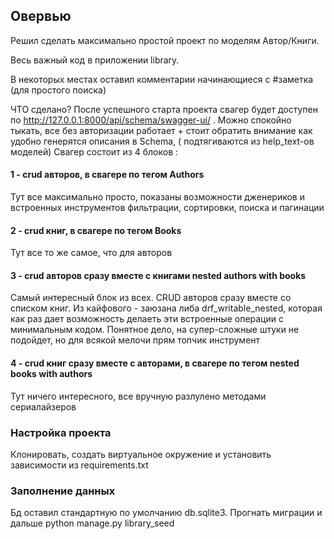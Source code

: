 ## Овервью

Решил сделать максимально простой проект по моделям Автор/Книги.

Весь важный код в приложении library.

В некоторых местах оставил комментарии начинающиеся с #заметка (для простого поиска)

ЧТО сделано?
После успешного старта проекта свагер будет доступен по http://127.0.0.1:8000/api/schema/swagger-ui/ .
Можно спокойно тыкать, все без авторизации работает + стоит обратить внимание как удобно генерятся описания в Schema, (
подтягиваются из help_text-ов моделей)
Свагер состоит из 4 блоков :

#### 1 - crud авторов, в свагере по тегом Authors

Тут все максимально просто,
показаны возможности дженериков и встроенных инструментов фильтрации, сортировки, поиска и пагинации

#### 2 - crud книг, в свагере по тегом Books

Тут все то же самое, что для авторов

#### 3 - crud авторов сразу вместе с книгами nested authors with books

Самый интересный блок из всех. CRUD авторов сразу вместе со списком книг.
Из кайфового - заюзана либа drf_writable_nested, которая как раз дает возможность делаеть эти встроенные операции с
минимальным кодом.
Понятное дело, на супер-сложные штуки не подойдет, но для всякой мелочи прям топчик инструмент

#### 4 - crud книг сразу вместе с авторами, в свагере по тегом nested books with authors

Тут ничего интересного, все вручную разлулено методами сериалайзеров

### Настройка проекта

Клонировать, создать виртуальное окружение и установить зависимости из requirements.txt

### Заполнение данных

Бд оставил стандартную по умолчанию db.sqlite3. Прогнать миграции и дальше python manage.py library_seed


